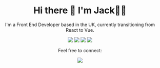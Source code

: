 
<h1 align='center'>
  Hi there 👋 I'm Jack👨‍💻
</h1>

<p align='center'>
  I'm a Front End Developer based in the UK, currently transitioning from React to Vue.
</p>

<div align='center'>
  <img src="https://img.shields.io/badge/JavaScript-323330?style=for-the-badge&logo=javascript&logoColor=F7DF1E" />
  <img src="https://img.shields.io/badge/TypeScript-007ACC?style=for-the-badge&logo=typescript&logoColor=white" />
  <img src="https://img.shields.io/badge/React-20232A?style=for-the-badge&logo=react&logoColor=61DAFB" />
  <img src="https://img.shields.io/badge/Vue%20js-35495E?style=for-the-badge&logo=vuedotjs&logoColor=4FC08D" />
</div>

<p align='center' dir='auto';>
  Feel free to connect:
<div  align='center' >
<a href="https://www.linkedin.com/in/mackjann/" style="text-decoration: none !important;"> <img src="https://img.shields.io/badge/linkedin-%230077B5.svg?&style=for-the-badge&logo=linkedin&logoColor=white"/>
  </a>
</div>
</p>

